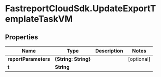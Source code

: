 # FastreportCloudSdk.UpdateExportTemplateTaskVM

## Properties

Name | Type | Description | Notes
------------ | ------------- | ------------- | -------------
**reportParameters** | **{String: String}** |  | [optional] 
**t** | **String** |  | 


